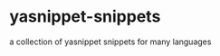 # yasnippet-snippets
a collection of yasnippet snippets for many languages


<!-- Security scan triggered at 2025-09-02 01:36:01 -->

<!-- Security scan triggered at 2025-09-02 15:54:04 -->
